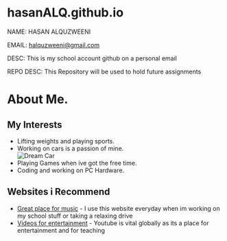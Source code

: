 # hasanALQ.github.io

NAME: HASAN ALQUZWEENI 

EMAIL: halquzweeni@gmail.com

DESC: This is my school account github on a personal email

REPO DESC: This Repository will be used to hold future assignments 

# About Me.
## My Interests
* Lifting weights and playing sports.
* Working on cars is a passion of mine.\
![Dream Car](https://i.redd.it/worth-it-jzx100-chaser-v0-1m3clv10jllb1.jpg?width=4032&format=pjpg&auto=webp&s=47cfb7f6326b3a6dd27dcac64567b92bb29087f0)
* Playing Games when ive got the free time.
* Coding and working on PC Hardware.
 ## Websites i Recommend

  - [Great place for music](https://open.spotify.com/) - I use this website everyday when im working on my school stuff or taking a relaxing drive
  - [Videos for entertainment](https://www.youtube.com/) - Youtube is vital globally as its a place for entertainment and for teaching
